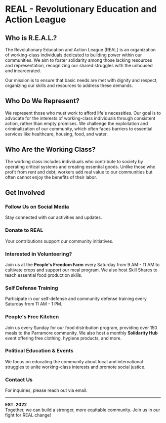 # REAL - Revolutionary Education and Action League

## Who is R.E.A.L.?

The Revolutionary Education and Action League (REAL) is an organization of working-class individuals dedicated to building power within our communities. We aim to foster solidarity among those lacking resources and representation, recognizing our shared struggles with the unhoused and incarcerated.

Our mission is to ensure that basic needs are met with dignity and respect, organizing our skills and resources to address these demands.

## Who Do We Represent?

We represent those who must work to afford life's necessities. Our goal is to advocate for the interests of working-class individuals through consistent action, rather than empty promises. We challenge the exploitation and criminalization of our community, which often faces barriers to essential services like healthcare, housing, food, and water.

## Who Are the Working Class?

The working class includes individuals who contribute to society by operating critical systems and creating essential goods. Unlike those who profit from rent and debt, workers add real value to our communities but often cannot enjoy the benefits of their labor.

## Get Involved

### Follow Us on Social Media
Stay connected with our activities and updates.

### Donate to REAL
Your contributions support our community initiatives.

### Interested in Volunteering?
Join us at the **People's Freedom Farm** every Saturday from 9 AM - 11 AM to cultivate crops and support our meal program. We also host Skill Shares to teach essential food production skills.

### Self Defense Training
Participate in our self-defense and community defense training every Saturday from 11 AM - 1 PM.

### People's Free Kitchen
Join us every Sunday for our food distribution program, providing over 150 meals to the Parramore community. We also host a monthly **Solidarity Hub** event offering free clothing, hygiene products, and more.

### Political Education & Events
We focus on educating the community about local and international struggles to unite working-class interests and promote social justice.

### Contact Us
For inquiries, please reach out via email.

---

**EST. 2022**  
Together, we can build a stronger, more equitable community. Join us in our fight for REAL change!

